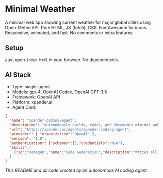 # Minimal Weather

A minimal web app showing current weather for major global cities using Open-Meteo API. Pure HTML, JS (fetch), CSS. FontAwesome for icons. Responsive, animated, and fast. No comments or extra features.

## Setup

Just open `index.html` in your browser. No dependencies.

## AI Stack

- Type: single-agent
- Models: gpt-4, OpenAI Codex, OpenAI GPT-3.5
- Framework: OpenAI API
- Platform: xpander.ai
- Agent Card:
```json
{
  "name": "xpander-coding-agent",
  "description": "Autonomously builds, codes, and documents minimal web apps on request.",
  "url": "https://xpander.ai/agents/xpander-coding-agent",
  "provider": { "organization":"OpenAI" },
  "version": "1.0",
  "authentication": {"schemes":[],"credentials":"N/A"},
  "skills":[
    {"id":"codegen","name":"Code Generation","description":"Writes all UI/logic for apps end-to-end based on minimal briefs."}
  ]
}
```

*This README and all code created by an autonomous AI coding agent.*
